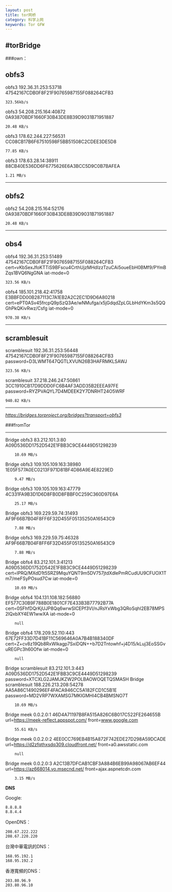 ```yaml
---
layout: post
title: tor网桥
category: 科学上网
keywords: Tor GFW 
---
```


#torBridge
---
###own：


**obfs3**
---
obfs3 192.36.31.253:53718 47542167CDB0F8F21F90765987155F088264CFB3
	
	323.56kb/s

obfs3 54.208.215.164:40872 0A93870BDF1660F30B43DE8B39D9031B71951887


	20.48 KB/s

obfs3 178.62.244.227:56531 CC08CB17B6F67510598F5BB51508C2CDEE3DE5D8

	77.85 KB/s

obfs3 178.63.28.14:38911 88CB40E536DD6F6775626E6A3BCC5D9C0B7BAFEA

	1.21 MB/s

---
**obfs2**
---

obfs2 54.208.215.164:52176 0A93870BDF1660F30B43DE8B39D9031B71951887

	20.48 KB/s

---
**obs4**
---

obfs4 192.36.31.253:51489 47542167CDB0F8F21F90765987155F088264CFB3 cert=vKbSexJfoKTTiS9BFscu4CrthUjzMHdIzzTzuCAi5oueEbH0BMf9/PYmBZqs1BVQ6NgGNA iat-mode=0

	323.56 KB/s
	
obfs4 185.101.218.42:41758 E3BBFDD00B287113C7A1EB2A2C2EC1D9D6A80218 cert=ePT0ASv45frcpQ9pSzQ3Ae/wNMufga/x5jGdqdZpLGLbHdYKm3s5QQGhPkQKivRwz/Csfg iat-mode=0

	970.38 KB/s

---
**scramblesuit**
----

scramblesuit 192.36.31.253:56448 47542167CDB0F8F21F90765987155F088264CFB3 password=D3LWMT647QGTLXVUN26B3HAFRMKLSAWJ

	323.56 KB/s

scramblesuit 37.218.246.247:50861 3CC1910CB17D9DDD0FC6B4AF3ADD35B2EEEA97FE password=RYZPVAQYL7D4MDEEK2Y7DNRHT24O5WRF

	940.82 KB/s

---

*https://bridges.torproject.org/bridges?transport=obfs3*

###fromTor

---


Bridge obfs3 83.212.101.3:80 A09D536DD1752D542E1FBB3C9CE4449D51298239

		10.69 MB/s

Bridge obfs3 109.105.109.163:38980 1E05F577A0EC0213F971D81BF4D86A9E4E8229ED

		9.47 MB/s

Bridge obfs3 109.105.109.163:47779 4C331FA9B3D1D6D8FB0D8FBBF0C259C360D97E6A

		25.17 MB/s


Bridge obfs3 169.229.59.74:31493 AF9F66B7B04F8FF6F32D455F05135250A16543C9

		7.88 MB/s
Bridge obfs3 169.229.59.75:46328 AF9F66B7B04F8FF6F32D455F05135250A16543C9

		7.88 MB/s
Bridge obfs4 83.212.101.3:41213 A09D536DD1752D542E1FBB3C9CE4449D51298239 cert=lPRQ/MXdD1t5SRZ9MquYQNT9m5DV757jtdXdlePmRCudUU9CFUOX1Tm7/meFSyPOsud7Cw iat-mode=0

		10.69 MB/s

Bridge obfs4 104.131.108.182:56880 EF577C30B9F788B0E1801CF7E433B3B77792B77A cert=0SFhfDQrKjUJP8Qq6wrwSICEPf3Vl/nJRsYxWbg3QRoSqhl2EB78MPS2lQxbXY4EW1wwXA iat-mode=0

		null
Bridge obfs4 178.209.52.110:443 67E72FF33D7D41BF11C569646A0A7B4B188340DF cert=Z+cv8z19Qb8RxWlkagp7SxiDQN++b7D2Tntowhf+j4D15/kLuj3EoSSGvuREGPc3h60Ofw iat-mode=0

		null

Bridge scramblesuit 83.212.101.3:443 A09D536DD1752D542E1FBB3C9CE4449D51298239 password=XTCXLG2JAMJKZW2POLBAOWOQETQSMASH
Bridge scramblesuit 188.226.213.208:54278 AA5A86C1490296EF4FACA946CC5A182FCD1C5B1E password=MD2VRP7WXAMSG7MKIGMHI4CB4BMSNO7T

		10.69 MB/s
Bridge meek 0.0.2.0:1 46D4A71197B8FA515A826C6B017C522FE264655B url=https://meek-reflect.appspot.com/ front=www.google.com

		55.61 KB/s
Bridge meek 0.0.2.0:2 4EE0CC769EB4B15A872F742EDE27D298A59DCADE url=https://d2zfqthxsdq309.cloudfront.net/ front=a0.awsstatic.com

		null
Bridge meek 0.0.2.0:3 
A2C13B7DFCAB1CBF3A884B6EB99A98067AB6EF44 url=https://az668014.vo.msecnd.net/ front=ajax.aspnetcdn.com

		3.15 MB/s

**DNS**

Google:

	8.8.8.8
	8.8.4.4

OpenDNS：

	208.67.222.222
	208.67.220.220

台灣中華電訊的DNS：

	168.95.192.1
	168.95.192.2

香港寬頻的DNS：

	203.80.96.9
	203.80.96.10
